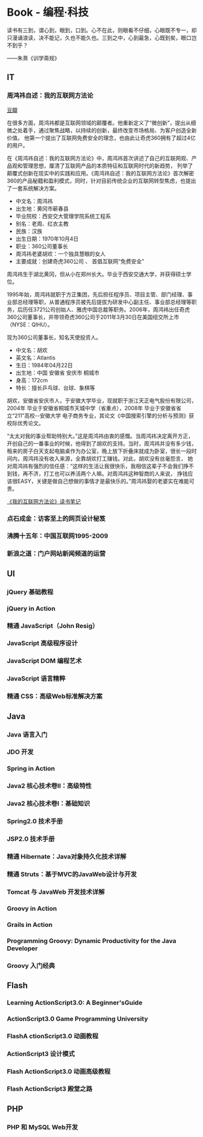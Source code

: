 # Book - 编程·科技

读书有三到，谓心到，眼到，口到。心不在此，则眼看不仔细，心眼既不专一，却只漫诵浪读，决不能记，久也不能久也。三到之中，心到最急，心既到矣，眼口岂不到乎？

——朱熹《训学斋规》

## IT

### 周鸿祎自述：我的互联网方法论

[豆瓣](http://book.douban.com/subject/25928983/)<sup><i class="fa fa-external-link fa-fw"></i></sup>

在很多方面，周鸿祎都是互联网领域的颠覆者。他重新定义了“微创新”，提出从细微之处着手，通过聚焦战略，以持续的创新，最终改变市场格局、为客户创造全新价值。
他第一个提出了互联网免费安全的理念，也由此让奇虎360拥有了超过4亿的用户。

在《周鸿祎自述：我的互联网方法论》中，周鸿祎首次讲述了自己的互联网观、产品观和管理思想，厘清了互联网产品的本质特征和互联网时代的新趋势，
列举了颠覆式创新在现实中的实践和应用。《周鸿祎自述：我的互联网方法论》首次解密360的产品秘籍和盈利模式，同时，针对目前传统企业的互联网转型焦虑，也提出了一套系统解决方案。

* 中文名：周鸿祎
* 出生地：黄冈市蕲春县
* 毕业院校：西安交大管理学院系统工程系 
* 别名：老周、红衣主教
* 民族：汉族
* 出生日期：1970年10月4日
* 职业：360公司董事长
* 周鸿祎老婆胡欢：一个独具慧眼的女人
* 主要成就：创建奇虎360公司 、 首倡互联网“免费安全”

周鸿祎生于湖北黄冈，但从小在郑州长大。毕业于西安交通大学，并获得硕士学位。

1995年始，周鸿祎就职于方正集团，先后担任程序员、项目主管、部门经理、事业部总经理等职，从普通程序员被先后提拔为研发中心副主任、事业部总经理等职务，后历任3721公司创始人、雅虎中国总裁等职务。2006年，周鸿袆出任奇虎360公司董事长，并带领奇虎360公司于2011年3月30日在美国纽交所上市（NYSE：QIHU）。

现为360公司董事长，知名天使投资人。

* 中文名：胡欢
* 英文名：Atlantis
* 生日：1984年04月22日
* 出生地：中国 安徽省 安庆市 桐城市
* 身高：172cm
* 特长：擅长乒乓球、台球、象棋等

胡欢，安徽省安庆市人，于安徽大学毕业，现就职于浙江天正电气股份有限公司，2004年 毕业于安徽省桐城市天城中学（省重点），2008年 毕业于安徽省省立“211”高校--安徽大学 电子商务专业，其论文《中国搜索引擎的分析与预测》获校际优秀论文。

“太太对我的事业帮助特别大。”这是周鸿祎由衷的感慨。当周鸿祎决定离开方正，开创自己的一番事业的时候，他得到了胡欢的支持。当时，周鸿祎并没有多少钱，
租来的房子白天支起电脑桌作为办公室，晚上放下折叠床就成为卧室，很长一段时间内，周鸿祎没有收入来源，全靠胡欢打工赚钱。对此，胡欢没有丝毫怨言，
她对周鸿祎有强烈的信任感：“这样的生活让我很快乐，我相信这辈子不会我们挣不到钱，再不济，打工也可以养活两个人嘛。对周鸿祎这种智商的人来说，
挣钱应该很EASY，关键是做自己想做的事情才是最快乐的。”周鸿祎娶的老婆实在难能可贵。 

[《我的互联网方法论》读书笔记](http://chenzixin.com/2015/09/5729.html) <i class="fa fa-wordpress fa-fw"></i>

### 点石成金：访客至上的网页设计秘笈
### 沸腾十五年：中国互联网1995-2009
### 新浪之道：门户网站新闻频道的运营


## UI

### jQuery 基础教程
### jQuery in Action
### 精通 JavaScript（John Resig）
### JavaScript 高级程序设计
### JavaScript DOM 编程艺术
### JavaScript 语言精粹
### 精通 CSS：高级Web标准解决方案


## Java

### Java 语言入门
### JDO 开发
### Spring in Action
### Java2 核心技术卷Ⅱ：高级特性
### Java2 核心技术卷Ⅰ：基础知识
### Spring2.0 技术手册
### JSP2.0 技术手册
### 精通 Hibernate：Java对象持久化技术详解
### 精通 Struts：基于MVC的JavaWeb设计与开发
### Tomcat 与 JavaWeb 开发技术详解
### Groovy in Action
### Grails in Action
### Programming Groovy: Dynamic Productivity for the Java Developer
### Groovy 入门经典

## Flash

### Learning ActionScript3.0: A Beginner'sGuide
### ActionScript3.0 Game Programming University
### FlashA ctionScript3.0 动画教程
### ActionScript3 设计模式
### Flash ActionScript3.0 动画高级教程
### Flash ActionScript3 殿堂之路

## PHP

### PHP 和 MySQL Web开发
